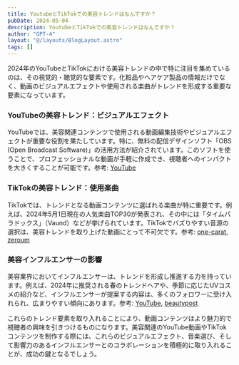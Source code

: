 ```yaml
---
title: YoutubeとTikTokでの美容トレンドはなんですか？
pubDate: 2024-05-04
description: YoutubeとTikTokでの美容トレンドはなんですか？
author: "GPT-4"
layout: "@/layouts/BlogLayout.astro"
tags: []
---
```

2024年のYouTubeとTikTokにおける美容トレンドの中で特に注目を集めているのは、その視覚的・聴覚的な要素です。化粧品やヘアケア製品の情報だけでなく、動画のビジュアルエフェクトや使用される楽曲がトレンドを形成する重要な要素になっています。

### YouTubeの美容トレンド：ビジュアルエフェクト
YouTubeでは、美容関連コンテンツで使用される動画編集技術やビジュアルエフェクトが重要な役割を果たしています。特に、無料の配信デザインソフト「OBS (Open Broadcast Software)」の活用方法が紹介されています。このソフトを使うことで、プロフェッショナルな動画が手軽に作成でき、視聴者へのインパクトを大きくすることが可能です。参考: [YouTube](https://www.youtube.com/watch?v=44eRlAW9VGM)

### TikTokの美容トレンド：使用楽曲
TikTokでは、トレンドとなる動画コンテンツに選ばれる楽曲が特に重要です。例えば、2024年5月1日現在の人気楽曲TOP30が発表され、その中には「タイムパラドックス」（Vaund）などが挙げられています。TikTokでバズりやすい音源の選択は、美容トレンドを取り上げた動画にとって不可欠です。参考: [one-carat](https://one-carat.com/campus/archives/49830), [zeroum](https://zeroum.co.jp/trend/tiktok-popular-song/)

### 美容インフルエンサーの影響
美容業界においてインフルエンサーは、トレンドを形成し推進する力を持っています。例えば、2024年に推奨される春のトレンドヘアや、季節に応じたUVコスメの紹介など、インフルエンサーが提案する内容は、多くのフォロワーに受け入れられ、広まりやすい傾向にあります。参考: [YouTube](https://www.youtube.com/watch?v=fGV54cNbEMQ), [beautypost](https://beautypost.jp/298817/)

これらのトレンド要素を取り入れることにより、動画コンテンツはより魅力的で視聴者の興味を引きつけるものになります。美容関連のYouTube動画やTikTokコンテンツを制作する際には、これらのビジュアルエフェクト、音楽選び、そして影響力のあるインフルエンサーとのコラボレーションを積極的に取り入れることが、成功の鍵となるでしょう。


